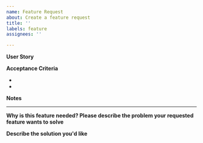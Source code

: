 ```yaml
---
name: Feature Request
about: Create a feature request
title: ''
labels: feature
assignees: ''

---
```


**User Story**
<!--As a [user role], I'd like to [do something], so that [some goal].-->

**Acceptance Criteria**

- 
-

**Notes**

---

**Why is this feature needed? Please describe the problem your requested feature wants to solve**
<!-- Describe what the problem is. Ex. I'm always frustrated when ... -->

**Describe the solution you'd like**
<!--Describe what you want to happen -->
